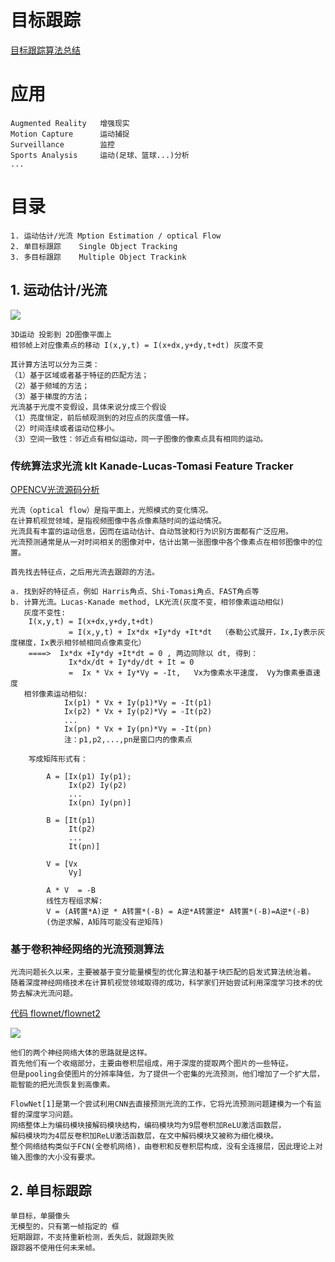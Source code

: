# 目标跟踪
[目标跟踪算法总结](https://github.com/Ewenwan/benchmark_results)

# 应用
    Augmented Reality   增强现实
    Motion Capture      运动捕捉
    Surveillance        监控
    Sports Analysis     运动(足球、篮球...)分析
    ...
# 目录
    1. 运动估计/光流 Mption Estimation / optical Flow
    2. 单目标跟踪    Single Object Tracking
    3. 多目标跟踪    Multiple Object Trackink

## 1. 运动估计/光流
![](https://github.com/Ewenwan/MVision/blob/master/3D_Object_Detection/Object_Tracking/img/mf.PNG)

    3D运动 投影到 2D图像平面上
    相邻帧上对应像素点的移动 I(x,y,t) = I(x+dx,y+dy,t+dt) 灰度不变
    
    其计算方法可以分为三类： 
    （1）基于区域或者基于特征的匹配方法； 
    （2）基于频域的方法； 
    （3）基于梯度的方法； 
    光流基于光度不变假设，具体来说分成三个假设 
    （1）亮度恒定，前后帧观测到的对应点的灰度值一样。 
    （2）时间连续或者运动位移小。 
    （3）空间一致性：邻近点有相似运动，同一子图像的像素点具有相同的运动。 
### 传统算法求光流 klt Kanade-Lucas-Tomasi Feature Tracker
[OPENCV光流源码分析](https://blog.csdn.net/ironyoung/article/details/60884929)

    光流（optical flow）是指平面上，光照模式的变化情况。
    在计算机视觉领域，是指视频图像中各点像素随时间的运动情况。
    光流具有丰富的运动信息，因而在运动估计、自动驾驶和行为识别方面都有广泛应用。
    光流预测通常是从一对时间相关的图像对中，估计出第一张图像中各个像素点在相邻图像中的位置。
    
    首先找去特征点，之后用光流去跟踪的方法。
    
    a. 找到好的特征点，例如 Harris角点、Shi-Tomasi角点、FAST角点等
    b. 计算光流。Lucas-Kanade method, LK光流(灰度不变，相邻像素运动相似)
       灰度不变性:
        I(x,y,t) = I(x+dx,y+dy,t+dt)
                 = I(x,y,t) + Ix*dx +Iy*dy +It*dt  （泰勒公式展开，Ix,Iy表示灰度梯度，Ix表示相邻帧相同点像素变化）
        ====>  Ix*dx +Iy*dy +It*dt = 0 , 两边同除以 dt, 得到：
                 Ix*dx/dt + Iy*dy/dt + It = 0
                 =  Ix * Vx + Iy*Vy = -It,   Vx为像素水平速度， Vy为像素垂直速度
       相邻像素运动相似:
                Ix(p1) * Vx + Iy(p1)*Vy = -It(p1)
                Ix(p2) * Vx + Iy(p2)*Vy = -It(p2)
                ...
                Ix(pn) * Vx + Iy(pn)*Vy = -It(pn)
                注：p1,p2,...,pn是窗口内的像素点
                
        写成矩阵形式有：

            A = [Ix(p1) Iy(p1);
                 Ix(p2) Iy(p2)
                 ...
                 Ix(pn) Iy(pn)]

            B = [It(p1)
                 It(p2)
                 ...
                 It(pn)]

            V = [Vx
                 Vy]

            A * V  = -B
            线性方程组求解:
            V = (A转置*A)逆 * A转置*(-B) = A逆*A转置逆* A转置*(-B)=A逆*(-B) 
            (伪逆求解，A矩阵可能没有逆矩阵)
            
### 基于卷积神经网络的光流预测算法

    光流问题长久以来，主要被基于变分能量模型的优化算法和基于块匹配的启发式算法统治着。
    随着深度神经网络技术在计算机视觉领域取得的成功，科学家们开始尝试利用深度学习技术的优势去解决光流问题。

[代码 flownet/flownet2](https://github.com/Ewenwan/flownet2)

![](http://img.mp.sohu.com/upload/20170520/1bc91a54f9844b82b3a47f680a56798b_th.png)
    
    他们的两个神经网络大体的思路就是这样。
    首先他们有一个收缩部分，主要由卷积层组成，用于深度的提取两个图片的一些特征。
    但是pooling会使图片的分辨率降低，为了提供一个密集的光流预测，他们增加了一个扩大层，能智能的把光流恢复到高像素。
    
    FlowNet[1]是第一个尝试利用CNN去直接预测光流的工作，它将光流预测问题建模为一个有监督的深度学习问题。
    网络整体上为编码模块接解码模块结构，编码模块均为9层卷积加ReLU激活函数层，
    解码模块均为4层反卷积加ReLU激活函数层，在文中解码模块又被称为细化模块。
    整个网络结构类似于FCN(全卷机网络)，由卷积和反卷积层构成，没有全连接层，因此理论上对输入图像的大小没有要求。
    
    
## 2. 单目标跟踪
    单目标，单摄像头
    无模型的，只有第一帧指定的 框
    短期跟踪，不支持重新检测，丢失后，就跟踪失败
    跟踪器不使用任何未来帧。
    

